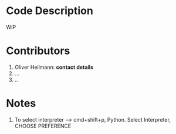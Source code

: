 # Code Description
WIP

# Contributors
1) Oliver Heilmann: __contact details__
2) ...
3) ..

# Notes
1) To select interpreter --> cmd+shift+p, Python. Select Interpreter, CHOOSE PREFERENCE
